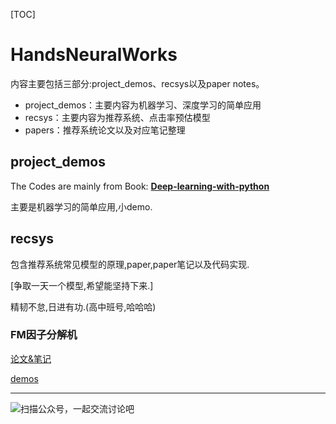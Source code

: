 [TOC]

# HandsNeuralWorks

内容主要包括三部分:project_demos、recsys以及paper notes。

- project_demos：主要内容为机器学习、深度学习的简单应用
- recsys：主要内容为推荐系统、点击率预估模型
- papers：推荐系统论文以及对应笔记整理

## project_demos

The Codes are mainly from Book: **[Deep-learning-with-python](https://www.pdfdrive.com/deep-learning-with-python-e54511249.html)**

主要是机器学习的简单应用,小demo.

## recsys

包含推荐系统常见模型的原理,paper,paper笔记以及代码实现. 

[争取一天一个模型,希望能坚持下来.]

精韧不怠,日进有功.(高中班号,哈哈哈)

### FM因子分解机

[论文&笔记](https://github.com/fja0kl/HandsNeuralWorks/tree/master/papers/CTR-Estimation/FM)

[demos](https://github.com/fja0kl/HandsNeuralWorks/tree/master/recsys/FM)

___



![扫描公众号，一起交流讨论吧](http://note.youdao.com/yws/public/resource/0598dd3dfb0f1261a999086ba0e72e2f/xmlnote/WEBRESOURCE8ff06596a1a84f47bff700984c595c59/284)
